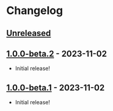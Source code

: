 # Changelog

## [Unreleased]

## [1.0.0-beta.2] - 2023-11-02

- Initial release!

## [1.0.0-beta.1] - 2023-11-02

- Initial release!

[Unreleased]: https://github.com/amoskvin/fix-plugin/compare/v1.0.0-beta.2...HEAD
[1.0.0-beta.1]: https://github.com/amoskvin/fix-plugin/commits/v1.0.0-beta.1
[1.0.0-beta.2]: https://github.com/amoskvin/fix-plugin/compare/v1.0.0-beta.1...v1.0.0-beta.2
